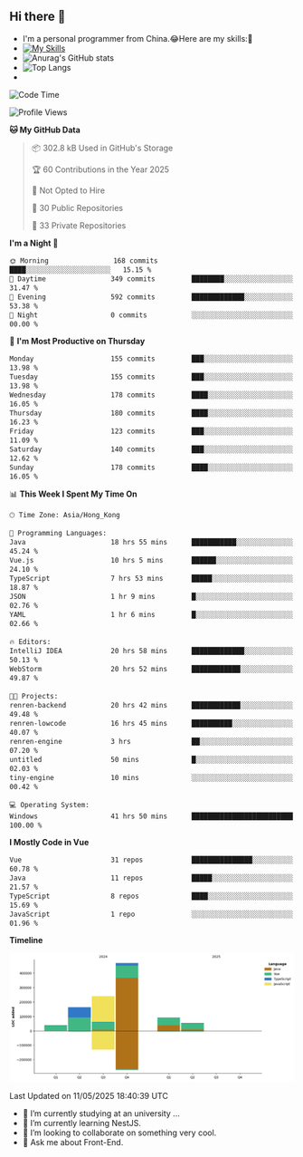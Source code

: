 ## Hi there 👋
- I'm a personal programmer from China.😂Here are my skills:🤔
- [![My Skills](https://skillicons.dev/icons?i=js,html,css,vue,typescript,java,golang)](https://skillicons.dev)
- ![Anurag's GitHub stats](https://github-readme-stats.vercel.app/api?username=FluffyChi-Xing&count_private=true&show_icons=true&theme=radical)
- ![Top Langs](https://github-readme-stats.vercel.app/api/top-langs/?username=FluffyChi-Xing)
- <!--START_SECTION:waka-->
![Code Time](http://img.shields.io/badge/Code%20Time-1%2C441%20hrs%201%20min-blue)

![Profile Views](http://img.shields.io/badge/Profile%20Views-0-blue)

**🐱 My GitHub Data** 

> 📦 302.8 kB Used in GitHub's Storage 
 > 
> 🏆 60 Contributions in the Year 2025
 > 
> 🚫 Not Opted to Hire
 > 
> 📜 30 Public Repositories 
 > 
> 🔑 33 Private Repositories 
 > 
**I'm a Night 🦉** 

```text
🌞 Morning                168 commits         ████░░░░░░░░░░░░░░░░░░░░░   15.15 % 
🌆 Daytime                349 commits         ████████░░░░░░░░░░░░░░░░░   31.47 % 
🌃 Evening                592 commits         █████████████░░░░░░░░░░░░   53.38 % 
🌙 Night                  0 commits           ░░░░░░░░░░░░░░░░░░░░░░░░░   00.00 % 
```
📅 **I'm Most Productive on Thursday** 

```text
Monday                   155 commits         ███░░░░░░░░░░░░░░░░░░░░░░   13.98 % 
Tuesday                  155 commits         ███░░░░░░░░░░░░░░░░░░░░░░   13.98 % 
Wednesday                178 commits         ████░░░░░░░░░░░░░░░░░░░░░   16.05 % 
Thursday                 180 commits         ████░░░░░░░░░░░░░░░░░░░░░   16.23 % 
Friday                   123 commits         ███░░░░░░░░░░░░░░░░░░░░░░   11.09 % 
Saturday                 140 commits         ███░░░░░░░░░░░░░░░░░░░░░░   12.62 % 
Sunday                   178 commits         ████░░░░░░░░░░░░░░░░░░░░░   16.05 % 
```


📊 **This Week I Spent My Time On** 

```text
🕑︎ Time Zone: Asia/Hong_Kong

💬 Programming Languages: 
Java                     18 hrs 55 mins      ███████████░░░░░░░░░░░░░░   45.24 % 
Vue.js                   10 hrs 5 mins       ██████░░░░░░░░░░░░░░░░░░░   24.10 % 
TypeScript               7 hrs 53 mins       █████░░░░░░░░░░░░░░░░░░░░   18.87 % 
JSON                     1 hr 9 mins         █░░░░░░░░░░░░░░░░░░░░░░░░   02.76 % 
YAML                     1 hr 6 mins         █░░░░░░░░░░░░░░░░░░░░░░░░   02.66 % 

🔥 Editors: 
IntelliJ IDEA            20 hrs 58 mins      █████████████░░░░░░░░░░░░   50.13 % 
WebStorm                 20 hrs 52 mins      ████████████░░░░░░░░░░░░░   49.87 % 

🐱‍💻 Projects: 
renren-backend           20 hrs 42 mins      ████████████░░░░░░░░░░░░░   49.48 % 
renren-lowcode           16 hrs 45 mins      ██████████░░░░░░░░░░░░░░░   40.07 % 
renren-engine            3 hrs               ██░░░░░░░░░░░░░░░░░░░░░░░   07.20 % 
untitled                 50 mins             █░░░░░░░░░░░░░░░░░░░░░░░░   02.03 % 
tiny-engine              10 mins             ░░░░░░░░░░░░░░░░░░░░░░░░░   00.42 % 

💻 Operating System: 
Windows                  41 hrs 50 mins      █████████████████████████   100.00 % 
```

**I Mostly Code in Vue** 

```text
Vue                      31 repos            ███████████████░░░░░░░░░░   60.78 % 
Java                     11 repos            █████░░░░░░░░░░░░░░░░░░░░   21.57 % 
TypeScript               8 repos             ████░░░░░░░░░░░░░░░░░░░░░   15.69 % 
JavaScript               1 repo              ░░░░░░░░░░░░░░░░░░░░░░░░░   01.96 % 
```



**Timeline**

![Lines of Code chart](https://raw.githubusercontent.com/FluffyChi-Xing/FluffyChi-Xing/main/assets/bar_graph.png)


 Last Updated on 11/05/2025 18:40:39 UTC
<!--END_SECTION:waka-->
- 🔭 I’m currently studying at an university ...
- 🌱 I’m currently learning NestJS.
- 👯 I’m looking to collaborate on something very cool.
- 💬 Ask me about Front-End.

